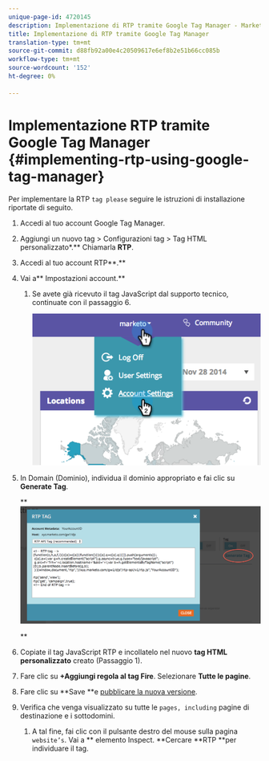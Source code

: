 ```yaml
---
unique-page-id: 4720145
description: Implementazione di RTP tramite Google Tag Manager - Marketo Docs - Documentazione prodotto
title: Implementazione di RTP tramite Google Tag Manager
translation-type: tm+mt
source-git-commit: d88fb92a00e4c20509617e6ef8b2e51b66cc085b
workflow-type: tm+mt
source-wordcount: '152'
ht-degree: 0%

---
```



# Implementazione RTP tramite Google Tag Manager {#implementing-rtp-using-google-tag-manager}

Per implementare la RTP `tag please` seguire le istruzioni di installazione riportate di seguito.

1. Accedi al tuo account Google Tag Manager.

1. Aggiungi un nuovo tag > Configurazioni tag > Tag HTML personalizzato*.** Chiamarla **RTP**.

1. Accedi al tuo account RTP**.**

1. Vai a** Impostazioni account.**

   1. Se avete già ricevuto il tag JavaScript dal supporto tecnico, continuate con il passaggio 6.

      ![](assets/image2014-11-30-15-3a19-3a21.png)

1. In Domain (Dominio), individua il dominio appropriato e fai clic su **Generate Tag**.

   ** ![](assets/image2014-11-30-15-3a20-3a17.png)

   **

1. Copiate il tag JavaScript RTP e incollatelo nel nuovo **tag HTML personalizzato** creato (Passaggio 1).

1. Fare clic su **+Aggiungi regola al tag Fire**. Selezionare **Tutte le pagine**.

1. Fare clic su **Save **e [pubblicare la nuova versione](https://support.google.com/tagmanager/answer/2699097?hl=en).

1. Verifica che venga visualizzato su tutte le `pages, including` pagine di destinazione e i sottodomini.

   1. A tal fine, fai clic con il pulsante destro del mouse sulla pagina `website’s`. Vai a ** elemento Inspect. **Cercare **RTP **per individuare il tag.

